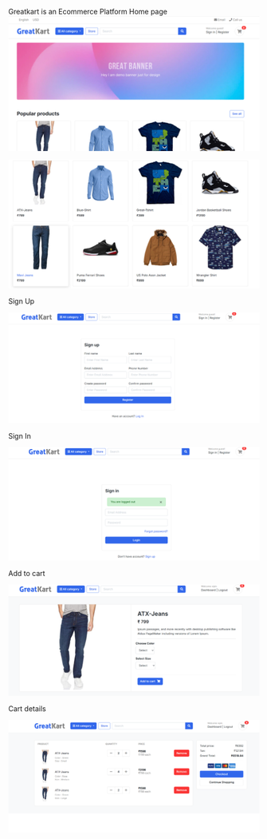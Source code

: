 Greatkart is an Ecommerce Platform
Home page
![image alt](https://github.com/vipinvijaipillai/greatkart-ecommerce/blob/6d76a5efb3194f09e5f55423ea9b76ae9a3ca4fd/ecc1.png)


![image alt](https://github.com/vipinvijaipillai/greatkart-ecommerce/blob/bd5b968f65bcce937ed454ee3613ba2d6e37c757/ec8.png)





Sign Up

![image alt](https://github.com/vipinvijaipillai/greatkart-ecommerce/blob/d2f2643901f86e2b8b1c034d6e9eb501143e060f/ec7.png)






Sign In

![image alt](https://github.com/vipinvijaipillai/greatkart-ecommerce/blob/913df5ca6d31fef32a8c65f084cd5e2b11e02046/ec6.png)






Add to cart

![image alt](https://github.com/vipinvijaipillai/greatkart-ecommerce/blob/722767825e30b41438901c79d9a6d122d2233fc5/ecc3.png)


Cart details

![image alt](https://github.com/vipinvijaipillai/greatkart-ecommerce/blob/a476d8a97dd8a183a096efc90c8508bc7a21a524/ec4.png)






